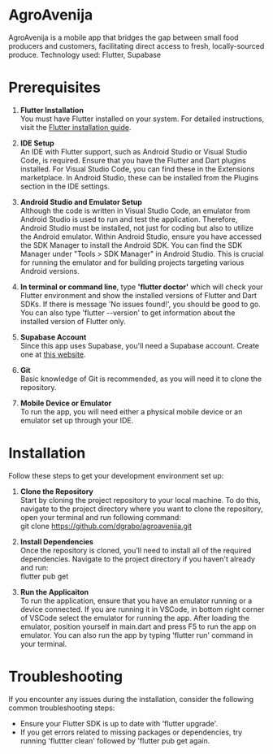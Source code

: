 # AgroAvenija

AgroAvenija is a mobile app that bridges the gap between small food producers and customers, facilitating direct access to fresh, locally-sourced produce.
Technology used: Flutter, Supabase

# Prerequisites

1. **Flutter Installation**  
   You must have Flutter installed on your system.
   For detailed instructions, visit the [Flutter installation guide](https://docs.flutter.dev/get-started/install).

2. **IDE Setup**  
   An IDE with Flutter support, such as Android Studio or Visual Studio Code, is required. 
   Ensure that you have the Flutter and Dart plugins installed. 
   For Visual Studio Code, you can find these in the Extensions marketplace. In Android Studio, these can be installed from the Plugins section in the IDE settings.

3. **Android Studio and Emulator Setup**  
   Although the code is written in Visual Studio Code, an emulator from Android Studio is used to run and test the application.
   Therefore, Android Studio must be installed, not just for coding but also to utilize the Android emulator. 
   Within Android Studio, ensure you have accessed the SDK Manager to install the Android SDK. 
   You can find the SDK Manager under "Tools > SDK Manager" in Android Studio. 
   This is crucial for running the emulator and for building projects targeting various Android versions. 
   
4. **In terminal or command line**, type **'flutter doctor'** which will check your Flutter environment and show the installed versions of Flutter and Dart SDKs. 
If there is message 'No issues found!', you should be good to go. You can also type 'flutter --version' to get information about the installed version of Flutter only.

5. **Supabase Account**  
   Since this app uses Supabase, you'll need a Supabase account. Create one at [this website](https://supabase.com/).
<!-- 4. Environment Setup: 
    Enviroment variable for Supabase must be configured
    Ovo moram dodatno istražit.
 -->
6. **Git**  
   Basic knowledge of Git is recommended, as you will need it to clone the repository.

7. **Mobile Device or Emulator**  
   To run the app, you will need either a physical mobile device or an emulator set up through your IDE.

# Installation

Follow these steps to get your development environment set up:

1. **Clone the Repository**  
   Start by cloning the project repository to your local machine. 
   To do this, navigate to the project directory where you want to clone the repository, open your terminal and run following command:  
   git clone https://github.com/dgrabo/agroavenija.git

2. **Install Dependencies**  
   Once the repository is cloned, you'll need to install all of the required dependencies.
   Navigate to the project directory if you haven't already and run:  
   flutter pub get

<!-- 3. Setup Environment Variables 
    Trebam ovo dodatno pogledati još.
 -->

3. **Run the Applicaiton**  
   To run the application, ensure that you have an emulator running or a device connected.
   If you are running it in VSCode, in bottom right corner of VSCode select the emulator for running the app. 
   After loading the emulator, position yourself in main.dart and press F5 to run the app on emulator.
   You can also run the app by typing 'flutter run' command in your terminal.

# Troubleshooting

If you encounter any issues during the installation, consider the following common troubleshooting steps:

- Ensure your Flutter SDK is up to date with 'flutter upgrade'.
- If you get errors related to missing packages or dependencies, try running 'fluttter clean' followed by 'flutter pub get again.
<!-- - Check that your environment variables are set correctly.
    Trebam provjeriti ovo.
 -->
